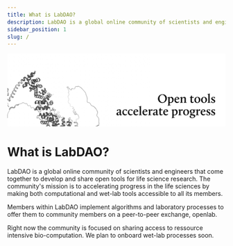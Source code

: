 ```yaml
---
title: What is LabDAO?
description: LabDAO is a global online community of scientists and engineers that come together to develop and share open tools for life science research.
sidebar_position: 1
slug: /
---
```


![openlab map](https://github.com/labdao/assets/blob/main/social/Twitter_Banner.png?raw=true)

# What is LabDAO?
LabDAO is a global online community of scientists and engineers that come together to develop and share open tools for life science research. The community's mission is to accelerating progress in the life sciences by making both computational and wet-lab tools accessible to all its members.

Members within LabDAO implement algorithms and laboratory processes to offer them to community members on a peer-to-peer exchange, openlab. 

Right now the community is focused on sharing access to ressource intensive bio-computation. We plan to onboard wet-lab processes soon.
